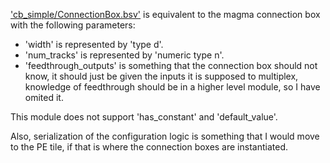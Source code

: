 ['cb_simple/ConnectionBox.bsv'](cb_simple/ConnectionBox.bsv) is equivalent to the magma connection box with the following parameters:

* 'width' is represented by 'type d'.
* 'num_tracks' is represented by 'numeric type n'.
* 'feedthrough_outputs' is something that the connection box should not know, it should just be given the inputs it is supposed to multiplex, knowledge of feedthrough should be in a higher level module, so I have omited it.

This module does not support 'has_constant' and 'default_value'.

Also, serialization of the configuration logic is something that I would move to the PE tile, if that is where the connection boxes are instantiated.
